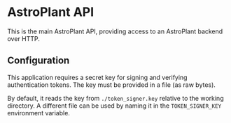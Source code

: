 # AstroPlant API

This is the main AstroPlant API, providing access to an AstroPlant backend over HTTP.

## Configuration

This application requires a secret key for signing and verifying authentication tokens.
The key must be provided in a file (as raw bytes).

By default, it reads the key from `./token_signer.key` relative to the working directory.
A different file can be used by naming it in the `TOKEN_SIGNER_KEY` environment variable.
